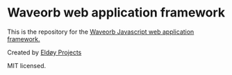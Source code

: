 # Waveorb web application framework

This is the repository for the [Waveorb Javascript web application framework.](https://waveorb.com)

Created by [Eldøy Projects](https://eldoy.com)

MIT licensed.